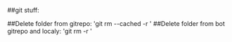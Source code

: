 ##git stuff:

##Delete folder from gitrepo: 
'git rm --cached -r <folder name>'
##Delete folder from bot gitrepo and localy: 
'git rm -r <foldername>'
